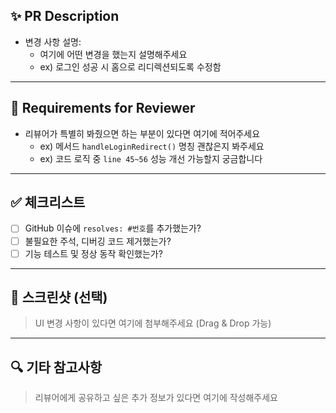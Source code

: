 ## ✨ PR Description

- 변경 사항 설명:
    - 여기에 어떤 변경을 했는지 설명해주세요
    - ex) 로그인 성공 시 홈으로 리디렉션되도록 수정함

---

## 📝 Requirements for Reviewer

- 리뷰어가 특별히 봐줬으면 하는 부분이 있다면 여기에 적어주세요
    - ex) 메서드 `handleLoginRedirect()` 명칭 괜찮은지 봐주세요
    - ex) 코드 로직 중 `line 45~56` 성능 개선 가능할지 궁금합니다

---

## ✅ 체크리스트
- [ ] GitHub 이슈에 `resolves: #번호`를 추가했는가?
- [ ] 불필요한 주석, 디버깅 코드 제거했는가?
- [ ] 기능 테스트 및 정상 동작 확인했는가?

---

## 📸 스크린샷 (선택)

> UI 변경 사항이 있다면 여기에 첨부해주세요 (Drag & Drop 가능)

---

## 🔍 기타 참고사항

> 리뷰어에게 공유하고 싶은 추가 정보가 있다면 여기에 작성해주세요
